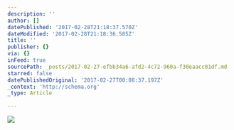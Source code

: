 ```yaml
---
description: ''
author: []
datePublished: '2017-02-28T21:18:37.570Z'
dateModified: '2017-02-28T21:18:36.585Z'
title: ''
publisher: {}
via: {}
inFeed: true
sourcePath: _posts/2017-02-27-efbb34a6-afd2-4c72-960a-f30eaacc01df.md
starred: false
datePublishedOriginal: '2017-02-27T00:08:37.197Z'
_context: 'http://schema.org'
_type: Article

---
```

![](https://the-grid-user-content.s3-us-west-2.amazonaws.com/d17735b8-5230-4d61-9d74-4e086952509e.jpg)